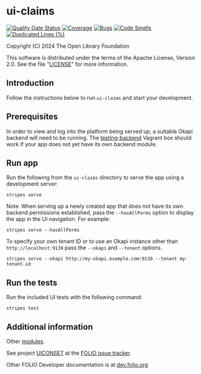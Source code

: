 # ui-claims

[![Quality Gate Status](https://sonarcloud.io/api/project_badges/measure?project=org.folio%3Aui-claims&metric=alert_status)](https://sonarcloud.io/summary/new_code?id=org.folio%3Aui-claims) [![Coverage](https://sonarcloud.io/api/project_badges/measure?project=org.folio%3Aui-claims&metric=coverage)](https://sonarcloud.io/summary/new_code?id=org.folio%3Aui-claims) [![Bugs](https://sonarcloud.io/api/project_badges/measure?project=org.folio%3Aui-claims&metric=bugs)](https://sonarcloud.io/summary/new_code?id=org.folio%3Aui-claims) [![Code Smells](https://sonarcloud.io/api/project_badges/measure?project=org.folio%3Aui-claims&metric=code_smells)](https://sonarcloud.io/summary/new_code?id=org.folio%3Aui-claims) [![Duplicated Lines (%)](https://sonarcloud.io/api/project_badges/measure?project=org.folio%3Aui-claims&metric=duplicated_lines_density)](https://sonarcloud.io/summary/new_code?id=org.folio%3Aui-claims)

Copyright (C) 2024 The Open Library Foundation

This software is distributed under the terms of the Apache License, Version 2.0. See the file "[LICENSE](LICENSE)" for more information.

## Introduction

Follow the instructions below to run `ui-claims` and start your development.

## Prerequisites

In order to view and log into the platform being served up, a suitable Okapi backend will need to be running. The [testing-backend](https://app.vagrantup.com/folio/boxes/testing-backend) Vagrant box should work if your app does not yet have its own backend module.

## Run app

Run the following from the `ui-claims` directory to serve the app using a development server:
```
stripes serve
```

Note: When serving up a newly created app that does not have its own backend permissions established, pass the `--hasAllPerms` option to display the app in the UI navigation. For example:
```
stripes serve --hasAllPerms
```

To specify your own tenant ID or to use an Okapi instance other than `http://localhost:9130` pass the `--okapi` and `--tenant` options.
```
stripes serve --okapi http://my-okapi.example.com:9130 --tenant my-tenant-id
```

## Run the tests

Run the included UI tests with the following command:
```
stripes test
```

## Additional information

Other [modules](https://dev.folio.org/source-code/#client-side).

See project [UICONSET](https://issues.folio.org/browse/UICONSET)
at the [FOLIO issue tracker](https://dev.folio.org/guidelines/issue-tracker).

Other FOLIO Developer documentation is at [dev.folio.org](https://dev.folio.org/)